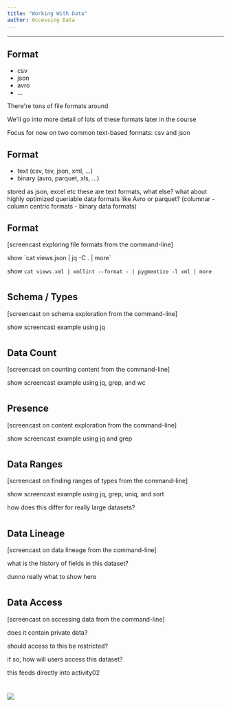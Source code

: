 ```yaml
---
title: "Working With Data"
author: Accessing Data
...
```


---

## Format

- csv
- json
- avro
- ...

<div class="notes">
There're tons of file formats around

We'll go into more detail of lots of these formats later in the course

Focus for now on two common text-based formats: csv and json
</div>

## Format

- text (csv, tsv, json, xml, ...)
- binary (avro, parquet, xls, ...)

<div class="notes">
stored as json, excel etc
these are text formats, what else?
what about highly optimized queriable data formats like Avro or parquet? (columnar - column centric formats - binary data formats)</div>

## Format

[screencast exploring file formats from the command-line]

<div class="notes">
show `cat views.json | jq -C . | more`

show `cat views.xml | xmllint --format - | pygmentize -l xml | more`
</div>

#
## Schema / Types

[screencast on schema exploration from the command-line]

<div class="notes">
show screencast example using jq
</div>


#
## Data Count

[screencast on counting content from the command-line]

<div class="notes">
show screencast example using jq, grep, and wc
</div>


#
## Presence

[screencast on content exploration from the command-line]

<div class="notes">
show screencast example using jq and grep
</div>


#
## Data Ranges

[screencast on finding ranges of types from the command-line]

<div class="notes">
show screencast example using jq, grep, uniq, and sort

how does this differ for really large datasets?
</div>


#
## Data Lineage

[screencast on data lineage from the command-line]

<div class="notes">
what is the history of fields in this dataset?

dunno really what to show here
</div>


#
## Data Access

[screencast on accessing data from the command-line]

<div class="notes">
does it contain private data?

should access to this be restricted?

if so, how will users access this dataset?

this feeds directly into activity02
</div>


#

<img class="logo" src="images/berkeley-school-of-information-logo.png"/>



